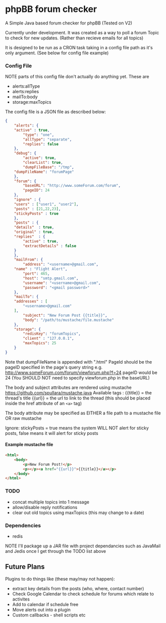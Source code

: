 # phpBB forum checker
A Simple Java based forum checker for phpBB (Tested on V2)

Currently under development. It was created as a way to poll a forum Topic to check for new updates. (Rather than recieve emails for all topics)

It is designed to be run as a CRON task taking in a config file path as it's only argument. (See below for config file example)


### Config File
NOTE parts of this config file don't actually do anything yet. These are
* alerts:allType
* alerts:replies
* mailTo:body
* storage:maxTopics

The config file is a JSON file as described below:


```json
{
    "alerts": {
	"active" : true,
        "type": "one",
        "allType": "separate",
        "replies": false
    },
    "debug": {
        "active": true,
        "clearList": true,
        "dumpFileBase": "/tmp",
	"dumpFileName": "forumPage"
    },
    "forum": {
        "baseURL": "http://www.someForum.com/forum",
        "pageID": 24
    },
    "ignore" : {
	"users" : ["user1", "user2"],
	"posts" : [21,22,23],
	"stickyPosts" : true
    },
    "posts" : {
	"details"  : true,
	"original" : true,
	"replies"  : {
		"active" : true,
		"extractDetails" : false
	}
    },
    "mailFrom": {
        "address": "<username>@gmail.com",
	"name" : "Flight Alert",
        "port": 465,
        "host": "smtp.gmail.com",
        "username": "<username>@gmail.com",
        "password": "<gmail password>"
    },
    "mailTo": {
	"addresses" : [
		"<username>@gmail.com"
	],
        "subject": "New Forum Post {{title}}",
        "body": "/path/to/mustache/file.mustache"
    },
    "storage": {
        "redisKey": "forumTopics",
        "client" : "127.0.0.1",
        "maxTopics": 25
    }
}

```

Note that dumpFileName is appended with ".html"
PageId should be the pageID specified in the page's query string e.g. http://www.someForum.com/forum/viewforum.php?f=24 pageID would be 24
(You SHOULD NOT need to specify viewforum.php in the baseURL)

The body and subject attributes are rendered using mustache https://github.com/spullara/mustache.java
Available tags :
{{title}} = the thread's title
{{url}} = the url to link to the thread (this should be placed inside the href attribute of an `<a>` tag)

The body attribute may be specified as EITHER a file path to a mustache file OR raw mustache

Ignore: stickyPosts = true means the system WILL NOT alert for sticky posts, false means it will alert for sticky posts

#### Example mustache file
```html
<html>
	<body>
	    <p>New Forum Post!</p>
	    <p></p><a href="{{url}}">{{title}}</a></p>
	</body>
</html>
```

### TODO
* concat multiple topics into 1 message
* allow/disable reply notifications
* clear out old topics using maxTopics (this may change to a date)

### Dependencies
* redis

NOTE I'll package up a JAR file with project dependancies such as JavaMail and Jedis once I get through the TODO list above



## Future Plans
Plugins to do things like (these may/may not happen):

* extract key details from the posts (who, where, contact number)
* Check Google Calendar to check schedule for forums which relate to activites
* Add to calendar if schedule free
* Move alerts out into a plugin
* Custom callbacks - shell scripts etc
